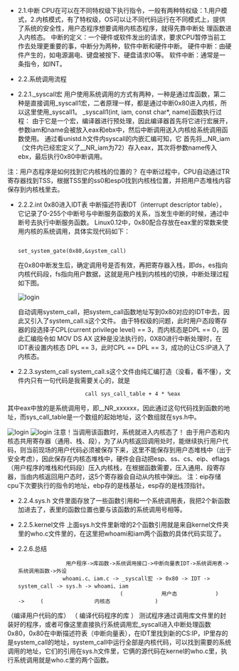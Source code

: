 
- 2.1.中断
    CPU在可以在不同特权级下执行指令，一般有两种特权级：1.用户模式，2.内核模式，有了特权级，OS可以让不同代码运行在不同模式上，提供了系统的安全性，用户态程序想要调用内核态程序，就得先靠中断处
理函数进入内核态。
中断的定义：一个硬件或软件发出的请求，要求CPU暂停当前工作去处理更重要的事，中断分为两种，软件中断和硬件中断。
硬件中断：由硬件产生的，如电源漏电、键盘被按下、硬盘请求IO等。
软件中断：通常是一条指令，如INT。

- 2.2.系统调用流程
- 2.2.1._syscall宏
    用户使用系统调用的方式有两种，一种是通过库函数，第二种是直接调用_syscall1宏，二者原理一样，都是通过中断0x80进入内核，所以这里使用_syscall1。
_syscall1(int, iam, const char*, name)函数执行过程： 
    由于它是一个宏，编译器进行预处理，因此编译器首先将它进行宏展开，参数iam和name会被放入eax和ebx中，然后中断调用送入内核给系统调用函数使用。  通过看unistd.h文件内syscall的内嵌汇编可知，它
首先将__NR_iam（文件内已经宏定义了__NR_iam为72）存入eax，其次将参数name传入ebx，最后执行0x80中断调用。

注：用户态程序是如何找到它内核栈的位置的？
    在中断过程中，CPU自动通过TR寄存器找到TSS，根据TSS里的ss0和esp0找到内核栈位置，并把用户态堆栈内容保存到内核栈里去。

- 2.2.2.int 0x80进入IDT表
    中断描述符表IDT（interrupt descriptor table），它记录了0-255个中断号与中断服务函数的关系，当发生中断的时候，通过中断号去执行中断服务函数。
    Linux0.12中，0x80配合存放在eax里的常数来使用内核的系统调用，具体实现代码如下：

                                                       set_system_gate(0x80,&system_call)

    在0x80中断发生后，确定调用号是否有效，再把寄存器入栈，即ds，es指向内核代码段，fs指向用户数据，这就是用户栈到内核栈的切换，中断处理过程如下图。
    
    ![login](https://github.com/Louis-LYK/myOSlab/blob/main/_syscall.s.png)
                                                                
         
         
    自动调用system_call，把system_call函数地址写到0x80对应的IDT中去，因此又引入了system_call.s这个文件。
由于特权级的问题，此时用户态段寄存器的段选择子CPL(current privilege level) == 3，而内核态是DPL == 0，因此汇编指令如 MOV DS AX 这种是没法执行的，0X80进行中断处理时，在IDT表设置内核态
DPL == 3，此时CPL == DPL == 3，成功的让CS:IP进入了内核态。

 - 2.2.3.system_call
	system_call.s这个文件由纯汇编打造（没看，看不懂），文件内只有一句代码是我需要关心的，就是
	
							call sys_call_table + 4 * %eax

其中eax中放的是系统调用号，即__NR_xxxxxx，因此通过这句代码找到函数的地址，而sys_call_table是一个数组的起始地址，这个数组就在sys.h中。

![login](https://github.com/Louis-LYK/myOSlab/blob/main/interrupt.png) ![login](https://github.com/Louis-LYK/myOSlab/blob/main/system_call.s.png)
    注意！当调用该函数时，系统就进入内核态了！
    由于用户态和内核态共用寄存器（通用、栈、段），为了从内核返回调用处时，能继续执行用户代码，则当前现场的用户代码必须被保存下来，这里不能保存到用户态堆栈中（出于安全考虑），因此保存在内核态堆栈中，硬件会自动把esp、ss、cs、eip、eflags（用户程序的堆栈和代码段）压入内核栈，在根据函数需要，压入通用、段寄存器，当由内核返回用户态时，这5个寄存器会自动从内核中弹出。
注：eip存储cpu下次要执行的指令的地址，ebp存的是栈基址，esp存的是栈顶指针。

- 2.2.4.sys.h
    文件里面存放了一些函数引用和一个系统调用表，我把2个新函数加进去了，表里的函数位置也要与该函数的系统调用号相等。

- 2.2.5.kernel文件
    上面sys.h文件里新增的2个函数引用就是来自kernel文件夹里的who.c文件里的，在这里把whoami和iam两个函数的具体代码实现了。

- 2.2.6.总结

					 用户程序->库函数->系统调用接口->中断向量表IDT->系统调用表->系统调用函数->外设
				    whoami.c、iam.c -> _syscall宏 -> 0x80 -> IDT -> system_call -> sys.h -> whoami、iam                  
                                      (            用户态            )    ->     (                内核态              )
（编译用户代码的库）           （        编译代码程序的库      ）
测试程序通过调用库文件里的封装好的程序，或者可像这里直接执行系统调用宏_syscall进入中断处理函数0x80，0x80在中断描述符表（中断向量表），在IDT里找到新的CS:IP，IP里存的是system_call的地址，system_call中运行全部是内核代码，可以找到需要的系统调用的地址，它们的引用在sys.h文件里，它俩的源代码在kernel的who.c里，执行系统调用就是who.c里的两个函数。

